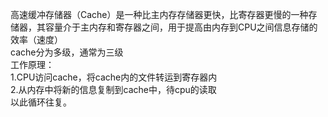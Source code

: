 <p>
高速缓冲存储器（Cache）是一种比主内存存储器更快，比寄存器更慢的一种存储器，其容量介于主内存和寄存器之间，用于提高由内存到CPU之间信息存储的效率（速度）<br/>
cache分为多级，通常为三级<br/>
工作原理：<br/>
1.CPU访问cache，将cache内的文件转运到寄存器内<br/>
2.从内存中将新的信息复制到cache中，待cpu的读取<br/>
以此循环往复。<br/>
</p>
